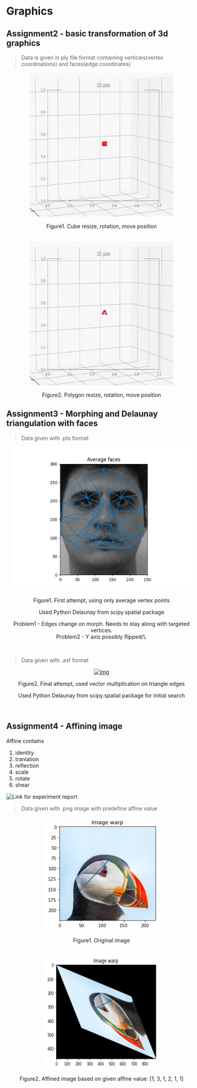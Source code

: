 # Graphics

## Assignment2 - basic transformation of 3d graphics


> Data is given in ply file format containing verticies(vertex coordinations) and faces(edge coordinates)

<div align="center">
   <a href="">
     <img src="img/assignment2/cube.gif" alt="img" width="380" height="380">
   </a>
   <p>Figure1. Cube resize, rotation, move position</p>
   </br>
   <a href="">
     <img src="img/assignment2/polygon.gif" alt="img" width="380" height="380">
   </a>
   <p>Figure2. Polygon resize, rotation, move position</p>
</div>


## Assignment3 - Morphing and Delaunay triangulation with faces


> Data given with .pts format
<div align="center">
   <a href="">
     <img src="output_1.gif" alt="img" width="480" height="380">
   </a>
   <p>Figure1. First attempt, using only average vertex points</p>
   <p>Used Python Delaunay from scipy.spatial package</p>
   <p>
      Problem1 - Edges change on morph. Needs to stay along with targeted vertices.<br>
      Problem2 - Y axis possibly flipped/\.
   </p>
   </br>
</div>

> Data given with .asf format
<div align="center">
   <a href="">
     <img src="img/assignment2/movie.gif" alt="img" width="700" height="500">
   </a>
   <p>Figure2. Final attempt, used vector multiplication on triangle edges</p>
   <p>Used Python Delaunay from scipy.spatial package for initial search</p>
   </br>
</div>



## Assignment4 - Affining image 

Affine contains

1. identity
2. tranlation
3. reflection
4. scale
5. rotate
6. shear

![Link for experiment report](https://github.com/MarcoBackman/Graphics/blob/main/Assignment4/Assignment4.ipynb)

> Data given with .png image with predefine affine value

<div align="center">
   <a href="">
     <img src="img/assignment2/affine1.png" alt="img" width="300" height="300">
   </a>
   <p>Figure1. Original image</p>
   </br>
</div>


<div align="center">
   <a href="">
     <img src="img/assignment2/affine2.png" alt="img" width="300" height="300">
   </a>
   <p>Figure2. Affined image based on given affine value: [1, 3, 1, 2, 1, 1] </p>
   </br>
</div>
